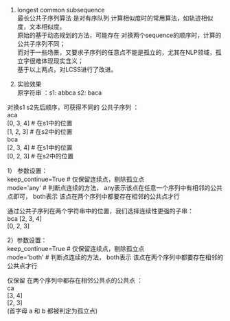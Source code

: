 1. longest common subsequence  
    最长公共子序列算法 是对有序队列 计算相似度时的常用算法，如轨迹相似度，文本相似度。  
    原始的基于动态规划的方法，可能存在 对换两个sequence的顺序时，计算的公共子序列不同；  
    而对于一些场景，又要求子序列的任意点不能是孤立的，尤其在NLP领域，孤立字很难体现现实含义；  
    基于以上两点，对LCSS进行了改进。  
    
2. 实验效果  
原字符串 ：s1:  abbca      s2:  baca   
 
对换s1 s2先后顺序，可获得不同的 公共子序列 ：  
aca  
 [0, 3, 4]   # 在s1中的位置    
 [1, 2, 3]   # 在s2中的位置   
bca   
 [2, 3, 4]  # 在s1中的位置   
 [0, 2, 3]  # 在s2中的位置   
 
1） 参数设置：  
keep_continue=True  # 仅保留连续点，剔除孤立点  
mode='any'  #  判断点连续的方法， any表示该点在任意一个序列中有相邻的公共点即可，  both表示 该点在两个序列中都要存在相邻的公共点才行  

通过公共子序列在两个字符串中的位置，我们选择连续性更强的子串：  
 bca 
 [2, 3, 4]  
 [0, 2, 3]  


2）参数设置：  
keep_continue=True  # 仅保留连续点，剔除孤立点  
mode='both'  #  判断点连续的方法， both表示 该点在两个序列中都要存在相邻的公共点才行  

仅保留 在两个序列中都存在相邻公共点的公共点 ：  
 ca   
 [3, 4]    
 [2, 3]  
(首字母  a 和 b 都被判定为孤立点)  

